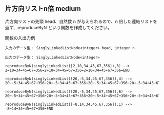 ## 片方向リストn倍 medium
片方向リストの先頭 head、自然数 n が与えられるので、n 倍した連結リストを返す、reproduceByN という関数を作成してください。

関数の入出力例
```
入力のデータ型： SinglyLinkedListNode<integer> head, integer n

出力のデータ型： SinglyLinkedListNode<integer>

reproduceByN(singlyLinkedList([2,10,34,45,67,356]),3) --> 2➡10➡34➡45➡67➡356➡2➡10➡34➡45➡67➡356➡2➡10➡34➡45➡67➡356➡END

reproduceByN(singlyLinkedList([20,-5,34,45,67,356]),4) --> 20➡-5➡34➡45➡67➡356➡20➡-5➡34➡45➡67➡356➡20➡-5➡34➡45➡67➡356➡20➡-5➡34➡45➡67➡356➡END

reproduceByN(singlyLinkedList([20,-5,34,45,67,356]),6) --> 20➡-5➡34➡45➡67➡356➡20➡-5➡34➡45➡67➡356➡20➡-5➡34➡45➡67➡356➡20➡-5➡34➡45➡67➡356➡20➡-5➡34➡45➡67➡356➡20➡-5➡34➡45➡67➡356➡END

reproduceByN(singlyLinkedList([-8,14,34,45,67,356]),1) --> -8➡14➡34➡45➡67➡356➡END
```
